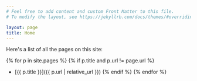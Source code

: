 ```yaml
---
# Feel free to add content and custom Front Matter to this file.
# To modify the layout, see https://jekyllrb.com/docs/themes/#overriding-theme-defaults

layout: page
title: Home
---
```


Here's a list of all the pages on this site:

{% for p in site.pages %}
 {% if p.title and p.url != page.url  %}
  - [{{ p.title }}]({{ p.url | relative_url }})
 {% endif %}
{% endfor %}